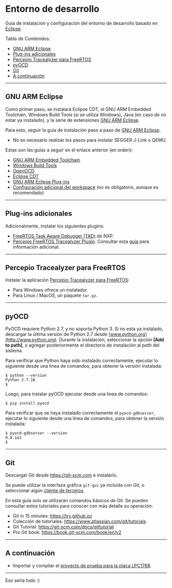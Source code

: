 ﻿
# Entorno de desarrollo

Guía de instalación y configuración del entorno de desarrollo basado en [Eclipse](http://www.eclipse.org).

Tabla de Contenidos:
- [GNU ARM Eclipse](#gnu-arm-eclipse)
- [Plug-ins adicionales](#plug-ins-adicionales)
- [Percepio Tracealyzer para FreeRTOS](#percepio-tracealyzer-para-freertos)
- [pyOCD](#pyocd)
- [Git](#git)
- [A continuación](#a-continuaci-n)

---

## GNU ARM Eclipse
Como primer paso, se instalará Eclipse CDT, el GNU ARM Embedded Toolchain, Windows Build Tools (si se utiliza Windows), Java (en caso de no estar ya instalado), y la serie de extensiones [GNU ARM Eclipse](http://gnuarmeclipse.github.io/).

Para esto, seguir la guía de instalación paso a paso de [GNU ARM Eclipse](http://gnuarmeclipse.github.io/install/).
* No es necesario realizar los pasos para instalar SEGGER J-Link o QEMU.

Estas son las guías a seguir en el enlace anterior (en orden):
* [GNU ARM Embedded Toolchain](http://gnuarmeclipse.github.io/toolchain/install)
* [Windows Build Tools](http://gnuarmeclipse.github.io/windows-build-tools/install/)
* [OpenOCD](http://gnuarmeclipse.github.io/openocd/install)
* [Eclipse CDT](http://gnuarmeclipse.github.io/plugins/install/)
* [GNU ARM Eclipse Plug-ins](http://gnuarmeclipse.github.io/plugins/install/)
* [Configuración adicional del workspace](http://gnuarmeclipse.github.io/eclipse/workspace/preferences) (no es obligatorio, aunque es recomendado)

---

## Plug-ins adicionales
Adicionalmente, instalar los siguientes plugins:
* [FreeRTOS Task Aware Debugger (TAD)](https://mcuoneclipse.com/2016/07/06/freertos-kernel-awareness-for-eclipse-from-nxp/) de NXP.
* [Percepio FreeRTOS Tracealyzer Plugin](https://percepio.com/docs/FreeRTOS/manual/Recorder.html#eclipse). Consultar esta [guía](https://mcuoneclipse.com/2017/03/08/percepio-freertos-tracealyzer-plugin-for-eclipse/) para información adicional.

---

## Percepio Tracealyzer para FreeRTOS
Instalar la aplicación [Percepio Tracealyzer para FreeRTOS](https://percepio.com/tz/freertostrace/):
* Para Windows ofrece un instalador.
* Para Linux / MacOS, un paquete `tar.gz`.

---

## pyOCD

PyOCD requiere Python 2.7, y no soporta Python 3. Si no esta ya instalado, descargar la última versión de Python 2.7 desde [www.python.org](http://www.python.org). Durante la instalación, seleccionar la opción **[Add to path]**, o agregar posteriormente el directorio de instalación al *path* del sistema.

Para verificar que Python haya sido instalado correctamente, ejecutar lo siguiente desde una linea de comandos, para obtener la versión instalada:
```
$ python --version
Python 2.7.10
$
```
Luego, para instalar pyOCD ejecutar desde una linea de comandos:
```
$ pip install pyocd
```
Para verificar que se haya instalado correctamente el `pyocd-gdbserver`, ejecutar lo siguiente desde una linea de comandos, para obtener la versión instalada:
```
$ pyocd-gdbserver --version
0.8.1a1
$
```

---

## Git
Descargar Git desde https://git-scm.com e instalarlo.

Se puede utilizar la interfaza gráfica `git-gui` ya incluida con Git, o seleccionar algún [cliente de terceros](https://git-scm.com/downloads/guis).

En esta guía solo se utilizarán comandos básicos de Git. Se pueden consultar estos tutoriales para conocer con más detalle su operación:
* Git in 15 minutes: https://try.github.io/
* Colección de tutoriales: https://www.atlassian.com/git/tutorials
* Git Tutorial: https://git-scm.com/docs/gittutorial
* Pro Git book: https://book.git-scm.com/book/en/v2

---

## A continuación
* Importar y compilar el [proyecto de prueba para la placa LPC1768](proyecto-prueba-lpc1768.md).

---

Eso sería todo :)
